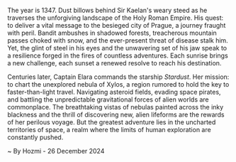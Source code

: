 
The year is 1347.  Dust billows behind Sir Kaelan's weary steed as he traverses the unforgiving landscape of the Holy Roman Empire.  His quest: to deliver a vital message to the besieged city of Prague, a journey fraught with peril.  Bandit ambushes in shadowed forests, treacherous mountain passes choked with snow, and the ever-present threat of disease stalk him. Yet, the glint of steel in his eyes and the unwavering set of his jaw speak to a resilience forged in the fires of countless adventures. Each sunrise brings a new challenge, each sunset a renewed resolve to reach his destination.

Centuries later, Captain Elara commands the starship *Stardust*.  Her mission: to chart the unexplored nebula of Xylos, a region rumored to hold the key to faster-than-light travel.  Navigating asteroid fields, evading space pirates, and battling the unpredictable gravitational forces of alien worlds are commonplace. The breathtaking vistas of nebulas painted across the inky blackness and the thrill of discovering new, alien lifeforms are the rewards of her perilous voyage.  But the greatest adventure lies in the uncharted territories of space, a realm where the limits of human exploration are constantly pushed.

~ By Hozmi - 26 December 2024
